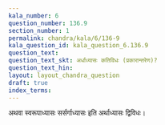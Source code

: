 ```yaml
---
kala_number: 6
question_number: 136.9
section_number: 1
permalink: chandra/kala/6/136-9
kala_question_id: kala_question_6.136.9
question_text: 
question_text_skt: अर्धाध्यासः कतिविधः (प्रकारान्तरेण)?
question_text_hin: 
layout: layout_chandra_question
draft: true
index_terms:
---
```


<!-- skt-start -->
अथवा स्वरूपाध्यासः सर्सर्गाध्यासः इति अर्थाध्यासः द्विविधः।
<!-- skt-end -->

<!-- eng-start -->
<!-- eng-end -->

